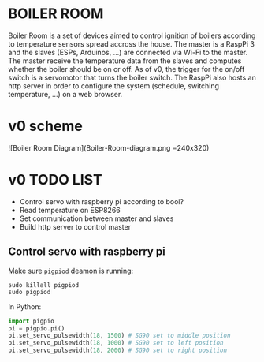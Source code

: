 # BOILER ROOM

Boiler Room is a set of devices aimed to control ignition of boilers according to temperature sensors spread accross the house. 
The master is a RaspPi 3 and the slaves (ESPs, Arduinos, ...) are connected via Wi-Fi to the master.
The master receive the temperature data from the slaves and computes whether the boiler should be on or off.
As of v0, the trigger for the on/off switch is a servomotor that turns the boiler switch.
The RaspPi also hosts an http server in order to configure the system (schedule, switching temperature, ...) on a web browser.

# v0 scheme

![Boiler Room Diagram](Boiler-Room-diagram.png =240x320)

# v0 TODO LIST

- Control servo with raspberry pi according to bool?
- Read temperature on ESP8266
- Set communication between master and slaves
- Build http server to control master

## Control servo with raspberry pi 

Make sure `pigpiod` deamon is running:
```
sudo killall pigpiod
sudo pigpiod
```
In Python:
```python
import pigpio
pi = pigpio.pi()
pi.set_servo_pulsewidth(18, 1500) # SG90 set to middle position
pi.set_servo_pulsewidth(18, 1000) # SG90 set to left position
pi.set_servo_pulsewidth(18, 2000) # SG90 set to right position
```
